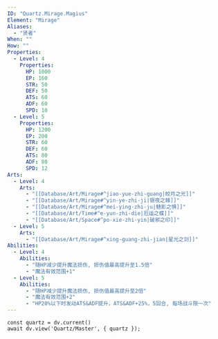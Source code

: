 ```yaml
---
ID: "Quartz.Mirage.Magius"
Element: "Mirage"
Aliases:
  - "贤者"
When: ""
How: ""
Properties:
  - Level: 4
    Properties:
      HP: 1000
      EP: 160
      STR: 50
      DEF: 50
      ATS: 60
      ADF: 60
      SPD: 10
  - Level: 5
    Properties:
      HP: 1200
      EP: 200
      STR: 60
      DEF: 60
      ATS: 80
      ADF: 80
      SPD: 12
Arts:
  - Level: 4
    Arts:
      - "[[Database/Art/Mirage#^jiao-yue-zhi-guang|皎月之光]]"
      - "[[Database/Art/Mirage#^yin-ye-zhi-ji|银夜之棘]]"
      - "[[Database/Art/Mirage#^mei-ying-zhi-ju|魅影之惧]]"
      - "[[Database/Art/Time#^e-yun-zhi-die|厄运之蝶]]"
      - "[[Database/Art/Space#^po-xie-zhi-yin|破邪之印]]"
  - Level: 5
    Arts:
      - "[[Database/Art/Mirage#^xing-guang-zhi-jian|星光之剑]]"
Abilities:
  - Level: 4
    Abilities:
      - "随HP减少提升魔法损伤, 损伤值最高提升至1.5倍"
      - "魔法有效范围+1"
  - Level: 5
    Abilities:
      - "随HP减少提升魔法损伤, 损伤值最高提升至2倍"
      - "魔法有效范围+2"
      - "HP20%以下时发动ATS&ADF提升，ATS&ADF+25%，5回合, 每场战斗限一次"
---
```

```dataviewjs
const quartz = dv.current()
await dv.view('Quartz/Master', { quartz });
```
